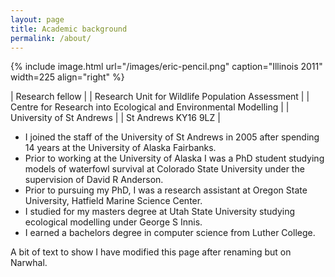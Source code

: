 ```yaml
---
layout: page
title: Academic background
permalink: /about/
---
```


{% include image.html url="/images/eric-pencil.png" caption="Illinois 2011" width=225 align="right" %}


| Research fellow                                                 |
| Research Unit for Wildlife Population Assessment                |
| Centre for Research into Ecological and Environmental Modelling |
| University of St Andrews                                        |
| St Andrews KY16 9LZ                                             |


* I joined the staff of the University of St Andrews in 2005 after spending 14 years at the University of Alaska Fairbanks.
* Prior to working at the University of Alaska I was a PhD student studying models of waterfowl survival at Colorado State University under the supervision of David R Anderson.
* Prior to pursuing my PhD, I was a research assistant at Oregon State University, Hatfield Marine Science Center.
* I studied for my masters degree at Utah State University studying ecological modelling under George S Innis.
* I earned a bachelors degree in computer science from Luther College.

A bit of text to show I have modified this page after renaming but on Narwhal.



